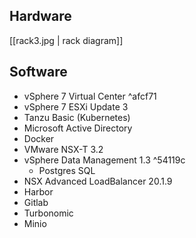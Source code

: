 ## Hardware
[[rack3.jpg | rack diagram]]

## Software
 - vSphere 7 Virtual Center ^afcf71
 - vSphere 7 ESXi Update 3
 - Tanzu Basic (Kubernetes)
 - Microsoft Active Directory
 - Docker
 - VMware NSX-T 3.2
 - vSphere Data Management 1.3 ^54119c
	 - Postgres SQL
 - NSX Advanced LoadBalancer  20.1.9
 - Harbor
 - Gitlab
 - Turbonomic
 - Minio